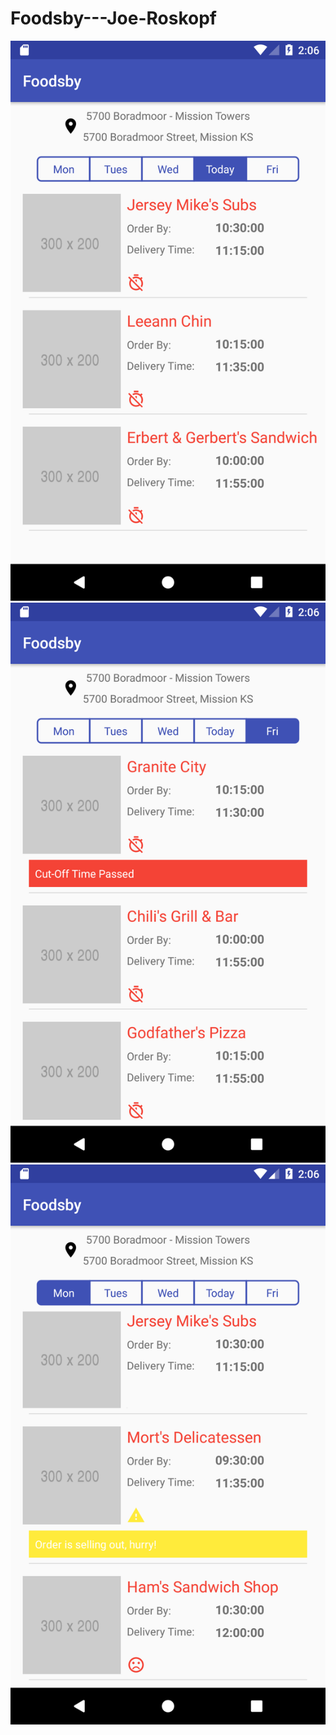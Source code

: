 # Foodsby---Joe-Roskopf

![Screenshot 1](https://raw.githubusercontent.com/j-roskopf/Foodsby---Joe-Roskopf/master/screenshots/Screenshot_1527793580.png)
![Screenshot 2](https://raw.githubusercontent.com/j-roskopf/Foodsby---Joe-Roskopf/master/screenshots/Screenshot_1527793584.png)
![Screenshot 3](https://raw.githubusercontent.com/j-roskopf/Foodsby---Joe-Roskopf/master/screenshots/Screenshot_1527793590.png)